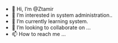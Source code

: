- 👋 Hi, I’m @Ztamir
- 👀 I’m interested in system administration..
- 🌱 I’m currently learning system.
- 💞️ I’m looking to collaborate on ...
- 📫 How to reach me ...

<!---
Ztamir/Ztamir is a ✨ special ✨ repository because its `README.md` (this file) appears on your GitHub profile.
You can click the Preview link to take a look at your changes.
--->
